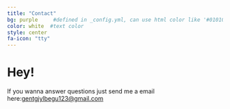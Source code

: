 ```yaml
---
title: "Contact"
bg: purple     #defined in _config.yml, can use html color like '#010101'
color: white  #text color
style: center
fa-icon: "tty"
---
```


# Hey!
If you wanna answer questions just send me a email here:gentgjylbegu123@gmail.com

